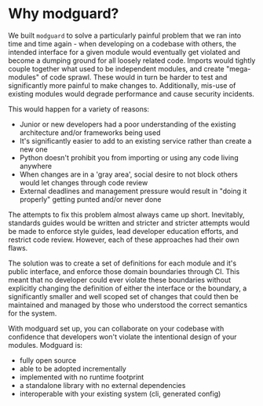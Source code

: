 # Why modguard?

We built `modguard` to solve a particularly painful problem that we ran into time and time again - when developing on a codebase with others, the intended interface for a given module would eventually get violated and become a dumping ground for all loosely related code. Imports would tightly couple together what used to be independent modules, and create "mega-modules" of code sprawl. These would in turn be harder to test and significantly more painful to make changes to. Additionally, mis-use of existing modules would degrade performance and cause security incidents.

This would happen for a variety of reasons:
- Junior or new developers had a poor understanding of the existing architecture and/or frameworks being used
- It's significantly easier to add to an existing service rather than create a new one
- Python doesn't prohibit you from importing or using any code living anywhere
- When changes are in a 'gray area', social desire to not block others would let changes through code review
- External deadlines and management pressure would result in "doing it properly" getting punted and/or never done

The attempts to fix this problem almost always came up short. Inevitably, standards guides would be written and stricter and stricter attempts would be made to enforce style guides, lead developer education efforts, and restrict code review. However, each of these approaches had their own flaws. 

The solution was to create a set of definitions for each module and it's public interface, and enforce those domain boundaries through CI. This meant that no developer could ever violate these boundaries without explicitly changing the definition of either the interface or the boundary, a significantly smaller and well scoped set of changes that could then be maintained and managed by those who understood the correct semantics for the system.

With modguard set up, you can collaborate on your codebase with confidence that developers won't violate the intentional design of your modules.
Modguard is:
- fully open source
- able to be adopted incrementally
- implemented with no runtime footprint
- a standalone library with no external dependencies
- interoperable with your existing system (cli, generated config)